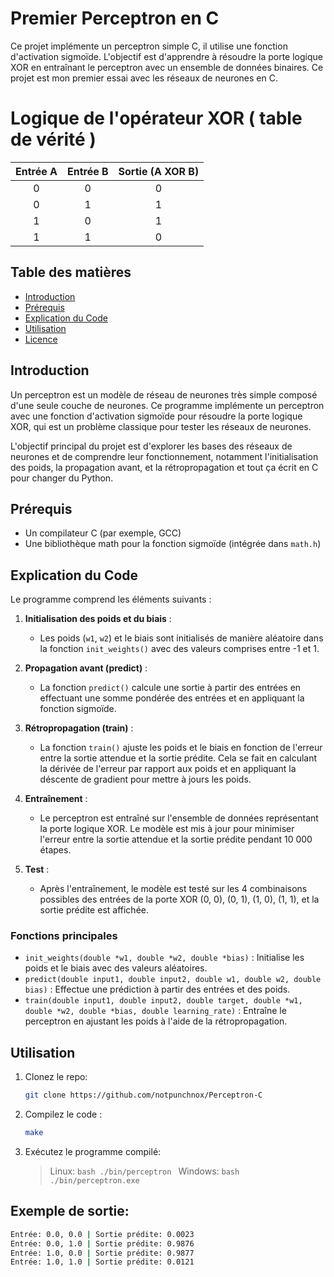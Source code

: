 # Premier Perceptron en C

Ce projet implémente un perceptron simple C, il utilise une fonction d'activation sigmoïde. L'objectif est d'apprendre à résoudre la porte logique XOR en entraînant le perceptron avec un ensemble de données binaires.
Ce projet est mon premier essai avec les réseaux de neurones en C.


# Logique de l'opérateur XOR ( table de vérité )

| Entrée A | Entrée B | Sortie (A XOR B) |
|:--------:|:--------:|:----------------:|
|    0     |    0     |        0         |
|    0     |    1     |        1         |
|    1     |    0     |        1         |
|    1     |    1     |        0         |

## Table des matières

- [Introduction](#introduction)
- [Prérequis](#prérequis)
- [Explication du Code](#explication-du-code)
- [Utilisation](#utilisation)
- [Licence](#licence)

## Introduction

Un perceptron est un modèle de réseau de neurones très simple composé d'une seule couche de neurones. Ce programme implémente un perceptron avec une fonction d'activation sigmoïde pour résoudre la porte logique XOR, qui est un problème classique pour tester les réseaux de neurones.

L'objectif principal du projet est d'explorer les bases des réseaux de neurones et de comprendre leur fonctionnement, notamment l'initialisation des poids, la propagation avant, et la rétropropagation et tout ça écrit en C pour changer du Python.


## Prérequis

- Un compilateur C (par exemple, GCC)
- Une bibliothèque math pour la fonction sigmoïde (intégrée dans `math.h`)

## Explication du Code

Le programme comprend les éléments suivants :

1. **Initialisation des poids et du biais** :
   - Les poids (`w1`, `w2`) et le biais sont initialisés de manière aléatoire dans la fonction `init_weights()` avec des valeurs comprises entre -1 et 1.

2. **Propagation avant (predict)** :
   - La fonction `predict()` calcule une sortie à partir des entrées en effectuant une somme pondérée des entrées et en appliquant la fonction sigmoïde.

3. **Rétropropagation (train)** :
   - La fonction `train()` ajuste les poids et le biais en fonction de l'erreur entre la sortie attendue et la sortie prédite. Cela se fait en calculant la dérivée de l'erreur par rapport aux poids et en appliquant la déscente de gradient pour mettre à jours les poids.

4. **Entraînement** :
   - Le perceptron est entraîné sur l'ensemble de données représentant la porte logique XOR. Le modèle est mis à jour pour minimiser l'erreur entre la sortie attendue et la sortie prédite pendant 10 000 étapes.

5. **Test** :
   - Après l'entraînement, le modèle est testé sur les 4 combinaisons possibles des entrées de la porte XOR (0, 0), (0, 1), (1, 0), (1, 1), et la sortie prédite est affichée.

### Fonctions principales

- `init_weights(double *w1, double *w2, double *bias)` : Initialise les poids et le biais avec des valeurs aléatoires.
- `predict(double input1, double input2, double w1, double w2, double bias)` : Effectue une prédiction à partir des entrées et des poids.
- `train(double input1, double input2, double target, double *w1, double *w2, double *bias, double learning_rate)` : Entraîne le perceptron en ajustant les poids à l'aide de la rétropropagation.

## Utilisation

1. Clonez le repo:
    ```bash
    git clone https://github.com/notpunchnox/Perceptron-C
    ```
2. Compilez le code :
   ```bash
   make
   ```
3. Exécutez le programme compilé:
    > Linux:
        ```bash
        ./bin/perceptron
        ```
    > Windows:
        ```bash
        ./bin/perceptron.exe
        ```

## Exemple de sortie:
```bash
Entrée: 0.0, 0.0 | Sortie prédite: 0.0023
Entrée: 0.0, 1.0 | Sortie prédite: 0.9876
Entrée: 1.0, 0.0 | Sortie prédite: 0.9877
Entrée: 1.0, 1.0 | Sortie prédite: 0.0121
```